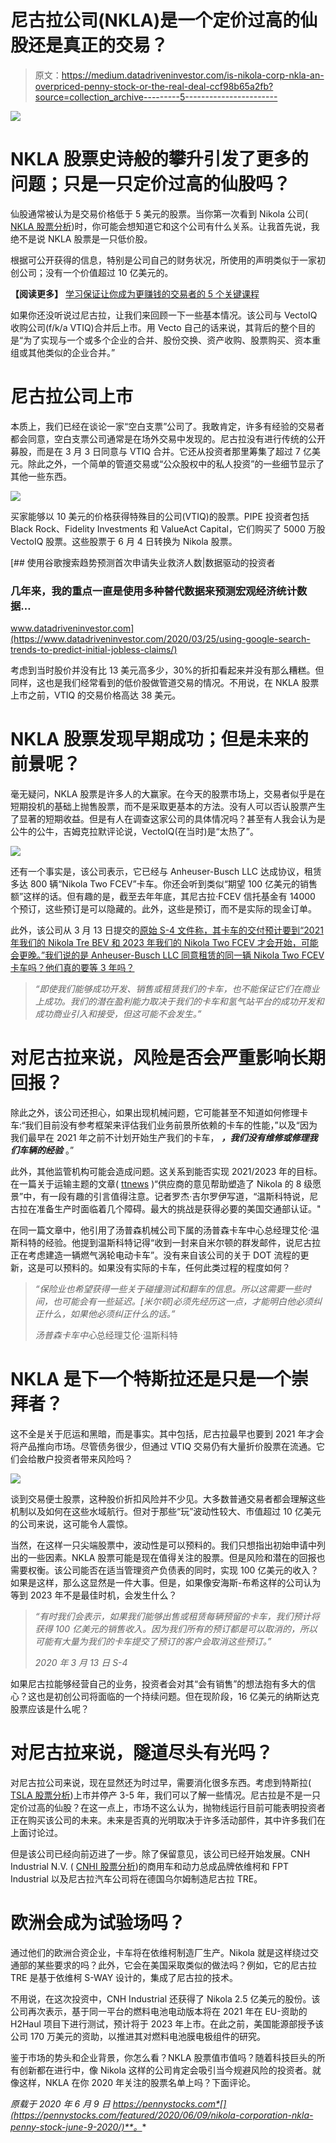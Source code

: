 # 尼古拉公司(NKLA)是一个定价过高的仙股还是真正的交易？

> 原文：<https://medium.datadriveninvestor.com/is-nikola-corp-nkla-an-overpriced-penny-stock-or-the-real-deal-ccf98b65a2fb?source=collection_archive---------5----------------------->

![](img/5ced93b594bc4fe9640ef14c8c3a7c02.png)

# NKLA 股票史诗般的攀升引发了更多的问题；只是一只定价过高的仙股吗？

仙股通常被认为是交易价格低于 5 美元的股票。当你第一次看到 Nikola 公司( [NKLA 股票分析](https://pennystocks.com/ticker/?symbol=NKLA))时，你可能会想知道它和这个公司有什么关系。让我首先说，我绝不是说 NKLA 股票是一只低价股。

根据可公开获得的信息，特别是公司自己的财务状况，所使用的声明类似于一家初创公司；没有一个价值超过 10 亿美元的。

**【阅读更多】** [学习保证让你成为更赚钱的交易者的 5 个关键课程](https://webinar.truetradinggroup.com/signup/?utm_source=PS_Art&utm_medium=PS_Art&utm_campaign=PS_Art&utm_term=PS_Art&utm_content=PS_Art)

如果你还没听说过尼古拉，让我们来回顾一下一些基本情况。该公司与 VectoIQ 收购公司(f/k/a VTIQ)合并后上市。用 Vecto 自己的话来说，其背后的整个目的是“为了实现与一个或多个企业的合并、股份交换、资产收购、股票购买、资本重组或其他类似的企业合并。”

# 尼古拉公司上市

本质上，我们已经在谈论一家“空白支票”公司了。我敢肯定，许多有经验的交易者都会同意，空白支票公司通常是在场外交易中发现的。尼古拉没有进行传统的公开募股，而是在 3 月 3 日同意与 VTIQ 合并。它还从投资者那里筹集了超过 7 亿美元。除此之外，一个简单的管道交易或“公众股权中的私人投资”的一些细节显示了其他一些东西。

![](img/a531503ce11604ef425294614274ec5d.png)

买家能够以 10 美元的价格获得特殊目的公司(VTIQ)的股票。PIPE 投资者包括 Black Rock、Fidelity Investments 和 ValueAct Capital，它们购买了 5000 万股 VectoIQ 股票。这些股票于 6 月 4 日转换为 Nikola 股票。

[](https://www.datadriveninvestor.com/2020/03/25/using-google-search-trends-to-predict-initial-jobless-claims/) [## 使用谷歌搜索趋势预测首次申请失业救济人数|数据驱动的投资者

### 几年来，我的重点一直是使用多种替代数据来预测宏观经济统计数据…

www.datadriveninvestor.com](https://www.datadriveninvestor.com/2020/03/25/using-google-search-trends-to-predict-initial-jobless-claims/) 

考虑到当时股价并没有比 13 美元高多少，30%的折扣看起来并没有那么糟糕。但同样，这也是我们经常看到的低价股做管道交易的情况。不用说，在 NKLA 股票上市之前，VTIQ 的交易价格高达 38 美元。

# NKLA 股票发现早期成功；但是未来的前景呢？

毫无疑问，NKLA 股票是许多人的大赢家。在今天的股票市场上，交易者似乎是在短期投机的基础上抛售股票，而不是采取更基本的方法。没有人可以否认股票产生了显著的短期收益。但是有人在调查这家公司的具体情况吗？甚至有人我会认为是公牛的公牛，吉姆克拉默评论说，VectoIQ(在当时)是“太热了”。

![](img/3f7944329f8605f94627011f8cb16f10.png)

还有一个事实是，该公司表示，它已经与 Anheuser-Busch LLC 达成协议，租赁多达 800 辆“Nikola Two FCEV”卡车。你还会听到类似“期望 100 亿美元的销售额”这样的话。但有趣的是，截至去年年底，其尼古拉·FCEV 信托基金有 14000 个预订，这些预订是可以隐藏的。此外，这些是预订，而不是实际的现金订单。

此外，该公司从 3 月 13 日提交的[原始 S-4 文件称，其卡车的交付预计要到“2021 年我们的 Nikola Tre BEV 和 2023 年我们的 Nikola Two FCEV 才会开始，可能会更晚。”我们说的是 Anheuser-Busch LLC 同意租赁的同一辆 Nikola Two FCEV 卡车吗？他们真的要等 3 年吗？](https://pennystocks.com/ticker/?symbol=NKLA#tabs-7)

> *“即使我们能够成功开发、销售或租赁我们的卡车，也不能保证它们在商业上成功。我们的潜在盈利能力取决于我们的卡车和氢气站平台的成功开发和成功商业引入和接受，但这可能不会发生。”*

# 对尼古拉来说，风险是否会严重影响长期回报？

除此之外，该公司还担心，如果出现机械问题，它可能甚至不知道如何修理卡车:“我们目前没有参考框架来评估我们业务前景所依赖的卡车的性能，”以及“因为我们最早在 2021 年之前不计划开始生产我们的卡车， ***，我们没有维修或修理我们车辆的经验*** 。”

此外，其他监管机构可能会造成问题。这关系到能否实现 2021/2023 年的目标。在一篇关于运输主题的文章( [ttnews](https://www.ttnews.com/articles/suppliers-input-helped-shape-nikolas-class-8-vision) )“供应商的意见帮助塑造了 Nikola 的 8 级愿景”中，有一段有趣的引言值得注意。记者罗杰·吉尔罗伊写道，“温斯科特说，尼古拉在准备生产时面临着几个障碍。最大的挑战是获得必要的美国交通部认证。"

在同一篇文章中，他引用了汤普森机械公司下属的汤普森卡车中心总经理艾伦·温斯科特的经验。他提到温斯科特记得“收到一封来自米尔顿的群发邮件，说尼古拉正在考虑建造一辆燃气涡轮电动卡车”。没有来自该公司的关于 DOT 流程的更新，这是可以预料的。如果没有实际的卡车，任何此类过程的程度如何？

> *“保险业也希望获得一些关于碰撞测试和翻车的信息。所以这需要一些时间，也可能会有一些延迟。[米尔顿]必须先经历这一点，才能明白他必须纠正什么，如果他必须纠正什么的话。”*
> 
> *汤普森卡车中心*总经理艾伦·温斯科特

# NKLA 是下一个特斯拉还是只是一个崇拜者？

这不全是关于厄运和黑暗，而是事实。其中包括，尼古拉最早也要到 2021 年才会将产品推向市场。尽管债务很少，但通过 VTIQ 交易仍有大量折价股票在流通。它们会给散户投资者带来风险吗？

![](img/24da047fc58a8acdb6b9956353eb46eb.png)

谈到交易便士股票，这种股价折扣风险并不少见。大多数普通交易者都会理解这些机制以及如何在这些水域航行。但对于那些“玩”波动性较大、市值超过 10 亿美元的公司来说，这可能令人震惊。

当然，在这样一只尖端股票中，波动性是可以预料的。我们只想指出初始申请中列出的一些因素。NKLA 股票可能是现在值得关注的股票。但是风险和潜在的回报也需要权衡。该公司能否在适当管理资产负债表的同时，实现 100 亿美元的收入？如果是这样，那么这显然是一件大事。但是，如果像安海斯-布希这样的公司认为等到 2023 年不是最佳时机，会发生什么？

> *“有时我们会表示，如果我们能够出售或租赁每辆预留的卡车，我们预计将获得 100 亿美元的销售收入。因为我们所有的预订都是可以取消的，所以可能有大量为我们的卡车提交了预订的客户会取消这些预订。”*
> 
> *2020 年 3 月 13 日 S-4*

如果尼古拉能够经营自己的业务，投资者会对其“会有销售”的想法抱有多大的信心？这也是初创公司将面临的一个持续问题。但在现阶段，16 亿美元的纳斯达克股票应该是什么呢？

# 对尼古拉来说，隧道尽头有光吗？

对尼古拉公司来说，现在显然还为时过早，需要消化很多东西。考虑到特斯拉( [TSLA 股票分析](https://pennystocks.com/ticker/?symbol=TSLA))上市并停产 3-5 年，我们可以了解一些情况。尼古拉是不是一只定价过高的仙股？在这一点上，市场不这么认为，抛物线运行目前可能表明投资者正在购买该公司的未来。未来是否真的光明取决于许多活动部件，其中许多我们在上面讨论过。

但是该公司已经向前迈进了一步。除了保留意见，该公司已经开始发展。CNH Industrial N.V. ( [CNHI 股票分析](https://pennystocks.com/ticker/?symbol=CNHI))的商用车和动力总成品牌依维柯和 FPT Industrial 以及尼古拉汽车公司将在德国乌尔姆制造尼古拉 TRE。

# 欧洲会成为试验场吗？

通过他们的欧洲合资企业，卡车将在依维柯制造厂生产。Nikola 就是这样绕过交通部的某些要求的吗？此外，它会在美国采取类似的做法吗？例如，它的尼古拉 TRE 是基于依维柯 S-WAY 设计的，集成了尼古拉的技术。

不用说，在这次投资中，CNH Industrial 还获得了 Nikola 2.5 亿美元的股份。该公司再次表示，基于同一平台的燃料电池电动版本将在 2021 年在 EU-资助的 H2Haul 项目下进行测试，预计将于 2023 年上市。在此之前，美国能源部授予该公司 170 万美元的资助，以推进其对燃料电池膜电极组件的研究。

鉴于市场的势头和企业背景，你怎么看？NKLA 股票值市值吗？随着科技巨头的所有创新都在进行中，像 Nikola 这样的公司肯定会吸引当今规避风险的投资者。就像这样，NKLA 在你 2020 年关注的股票名单上吗？下面评论。

*原载于 2020 年 6 月 9 日 https://pennystocks.com*[](https://pennystocks.com/featured/2020/06/09/nikola-corporation-nkla-penny-stock-june-9-2020/)**。**